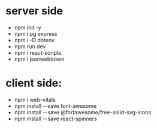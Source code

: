 # server side
- npm init -y
- npm i pg express
- npm i -D dotenv
- npm run dev
- npm i react-scripts
- npm i jsonwebtoken


# client side:
- npm i web-vitals
- npm install --save font-awesome
- npm install --save @fortawesome/free-solid-svg-icons
- npm install --save react-spinners